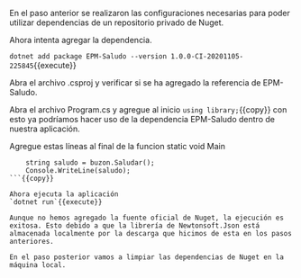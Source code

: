 En el paso anterior se realizaron las configuraciones necesarias para poder utilizar dependencias de un repositorio privado de Nuget.

Ahora intenta agregar la dependencia.

`dotnet add package EPM-Saludo --version 1.0.0-CI-20201105-225845`{{execute}}

Abra el archivo .csproj y verificar si se ha agregado la referencia de EPM-Saludo.


Abra el archivo Program.cs y agregue al inicio `using library;`{{copy}} con esto ya podríamos hacer uso de la dependencia EPM-Saludo dentro de nuestra aplicación.

Agregue estas líneas al final de la funcion static void Main
```var buzon = new Buzon();
    string saludo = buzon.Saludar();
    Console.WriteLine(saludo);
```{{copy}}

Ahora ejecuta la aplicación
`dotnet run`{{execute}} 

Aunque no hemos agregado la fuente oficial de Nuget, la ejecución es exitosa. Esto debido a que la librería de Newtonsoft.Json está almacenada localmente por la descarga que hicimos de esta en los pasos anteriores.

En el paso posterior vamos a limpiar las dependencias de Nuget en la máquina local.